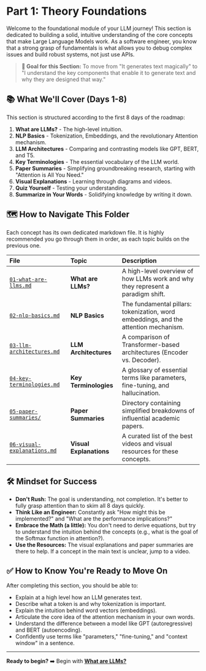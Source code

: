 # Part 1: Theory Foundations

Welcome to the foundational module of your LLM journey! This section is dedicated to building a solid, intuitive understanding of the core concepts that make Large Language Models work. As a software engineer, you know that a strong grasp of fundamentals is what allows you to debug complex issues and build robust systems, not just use APIs.

> **🎯 Goal for this Section:** To move from "It generates text magically" to "I understand the key components that enable it to generate text and why they are designed that way."

## 📚 What We'll Cover (Days 1-8)

This section is structured according to the first 8 days of the roadmap:

1.  **What are LLMs?** - The high-level intuition.
2.  **NLP Basics** - Tokenization, Embeddings, and the revolutionary Attention mechanism.
3.  **LLM Architectures** - Comparing and contrasting models like GPT, BERT, and T5.
4.  **Key Terminologies** - The essential vocabulary of the LLM world.
5.  **Paper Summaries** - Simplifying groundbreaking research, starting with "Attention is All You Need."
6.  **Visual Explanations** - Learning through diagrams and videos.
7.  **Quiz Yourself** - Testing your understanding.
8.  **Summarize in Your Words** - Solidifying knowledge by writing it down.

## 🗺️ How to Navigate This Folder

Each concept has its own dedicated markdown file. It is highly recommended you go through them in order, as each topic builds on the previous one.

| File | Topic | Description |
| :--- | :--- | :--- |
| [`01-what-are-llms.md`](./01-what-are-llms.md) | **What are LLMs?** | A high-level overview of how LLMs work and why they represent a paradigm shift. |
| [`02-nlp-basics.md`](./02-nlp-basics.md) | **NLP Basics** | The fundamental pillars: tokenization, word embeddings, and the attention mechanism. |
| [`03-llm-architectures.md`](./03-llm-architectures.md) | **LLM Architectures** | A comparison of Transformer-based architectures (Encoder vs. Decoder). |
| [`04-key-terminologies.md`](./04-key-terminologies.md) | **Key Terminologies** | A glossary of essential terms like parameters, fine-tuning, and hallucination. |
| [`05-paper-summaries/`](./05-paper-summaries/) | **Paper Summaries** | Directory containing simplified breakdowns of influential academic papers. |
| [`06-visual-explanations.md`](./06-visual-explanations.md) | **Visual Explanations** | A curated list of the best videos and visual resources for these concepts. |

## 🛠️ Mindset for Success

*   **Don't Rush:** The goal is understanding, not completion. It's better to fully grasp attention than to skim all 8 days quickly.
*   **Think Like an Engineer:** Constantly ask "How might this be implemented?" and "What are the performance implications?"
*   **Embrace the Math (a little):** You don't need to derive equations, but try to understand the intuition behind the concepts (e.g., what is the goal of the Softmax function in attention?).
*   **Use the Resources:** The visual explanations and paper summaries are there to help. If a concept in the main text is unclear, jump to a video.

## ✅ How to Know You're Ready to Move On

After completing this section, you should be able to:

*   Explain at a high level how an LLM generates text.
*   Describe what a token is and why tokenization is important.
*   Explain the intuition behind word vectors (embeddings).
*   Articulate the core idea of the attention mechanism in your own words.
*   Understand the difference between a model like GPT (autoregressive) and BERT (autoencoding).
*   Confidently use terms like "parameters," "fine-tuning," and "context window" in a sentence.

---

**Ready to begin?** ➡️ Begin with **[What are LLMs?](./01-what-are-llms.md)**